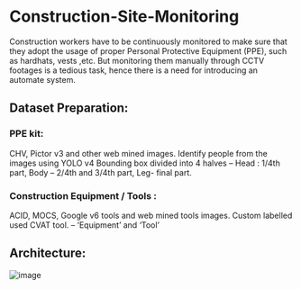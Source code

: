 # Construction-Site-Monitoring
Construction workers have to be continuously monitored to make sure that they  adopt the usage of proper Personal Protective Equipment (PPE), such as hardhats, vests ,etc. But monitoring them manually through CCTV footages is a tedious task, hence there is a need for introducing an automate system.

## Dataset Preparation:
### PPE kit: 

CHV, Pictor v3 and other web mined images.
Identify people from the images using YOLO v4
Bounding box divided into 4 halves – Head : 1/4th part, Body – 2/4th and 3/4th part, Leg- final part.

### Construction Equipment / Tools :
ACID, MOCS, Google v6 tools and web mined tools images.
Custom labelled used CVAT tool. – ‘Equipment’ and ‘Tool’

## Architecture:
![image](https://user-images.githubusercontent.com/88308675/168221582-587c43fa-6017-4777-8c72-14ecacbcaeac.png)



